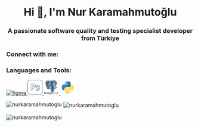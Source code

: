 <h1 align="center">Hi 👋, I'm Nur Karamahmutoğlu</h1>
<h3 align="center">A passionate software quality and testing specialist developer from Türkiye</h3>

<h3 align="left">Connect with me:</h3>
<p align="left">
</p>

<h3 align="left">Languages and Tools:</h3>
<p align="left"> <a href="https://www.figma.com/" target="_blank" rel="noreferrer"> <img src="https://www.vectorlogo.zone/logos/figma/figma-icon.svg" alt="figma" width="40" height="40"/> </a> <a href="https://www.photoshop.com/en" target="_blank" rel="noreferrer"> <img src="https://raw.githubusercontent.com/devicons/devicon/master/icons/photoshop/photoshop-line.svg" alt="photoshop" width="40" height="40"/> </a> <a href="https://www.postgresql.org" target="_blank" rel="noreferrer"> <img src="https://raw.githubusercontent.com/devicons/devicon/master/icons/postgresql/postgresql-original-wordmark.svg" alt="postgresql" width="40" height="40"/> </a> <a href="https://www.python.org" target="_blank" rel="noreferrer"> <img src="https://raw.githubusercontent.com/devicons/devicon/master/icons/python/python-original.svg" alt="python" width="40" height="40"/> </a> </p>

<p><img align="left" src="https://github-readme-stats.vercel.app/api/top-langs?username=nurkaramahmutoglu&show_icons=true&locale=en&layout=compact" alt="nurkaramahmutoglu" /></p>

<p>&nbsp;<img align="center" src="https://github-readme-stats.vercel.app/api?username=nurkaramahmutoglu&show_icons=true&locale=en" alt="nurkaramahmutoglu" /></p>

<p><img align="center" src="https://github-readme-streak-stats.herokuapp.com/?user=nurkaramahmutoglu&" alt="nurkaramahmutoglu" /></p>
